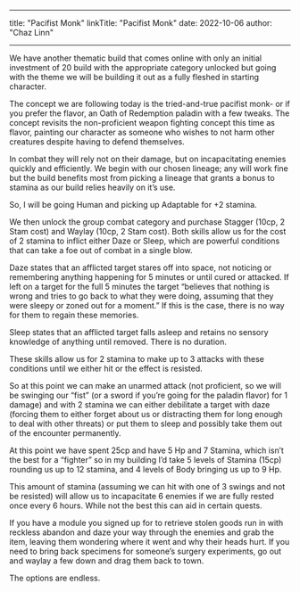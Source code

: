 
---
title: "Pacifist Monk"
linkTitle: "Pacifist Monk"
date: 2022-10-06
author: "Chaz Linn"

---
We have another thematic build that comes online with only an initial investment of 20 build with the appropriate category unlocked but going with the theme we will be building it out as a fully fleshed in starting character.

The concept we are following today is the tried-and-true pacifist monk- or if you prefer the flavor, an Oath of Redemption paladin with a few tweaks. The concept revisits the non-proficient weapon fighting concept this time as flavor, painting our character as someone who wishes to not harm other creatures despite having to defend themselves.

In combat they will rely not on their damage, but on incapacitating enemies quickly and efficiently.
We begin with our chosen lineage; any will work fine but the build benefits most from picking a lineage that grants a bonus to stamina as our build relies heavily on it’s use.

So, I will be going Human and picking up Adaptable for +2 stamina.

We then unlock the group combat category and purchase Stagger (10cp, 2 Stam cost) and Waylay (10cp, 2 Stam cost). Both skills allow us for the cost of 2 stamina to inflict either Daze or Sleep, which are powerful conditions that can take a foe out of combat in a single blow.

Daze states that an afflicted target stares off into space, not noticing or remembering anything happening for 5 minutes or until cured or attacked. If left on a target for the full 5 minutes the target “believes that nothing is wrong and tries to go back to what they were doing, assuming that they were sleepy or zoned out for a moment.” If this is the case, there is no way for them to regain these memories.

Sleep states that an afflicted target falls asleep and retains no sensory knowledge of anything until removed. There is no duration.

These skills allow us for 2 stamina to make up to 3 attacks with these conditions until we either hit or the effect is resisted.

So at this point we can make an unarmed attack (not proficient, so we will be swinging our “fist” (or a sword if you’re going for the paladin flavor) for 1 damage) and with 2 stamina we can either debilitate a target with daze (forcing them to either forget about us or distracting them for long enough to deal with other threats) or put them to sleep and possibly take them out of the encounter permanently.

At this point we have spent 25cp and have 5 Hp and 7 Stamina, which isn’t the best for a “fighter” so in my building I’d take 5 levels of Stamina (15cp) rounding us up to 12 stamina, and 4 levels of Body bringing us up to 9 Hp.

This amount of stamina (assuming we can hit with one of 3 swings and not be resisted) will allow us to incapacitate 6 enemies if we are fully rested once every 6 hours. While not the best this can aid in certain quests.

If you have a module you signed up for to retrieve stolen goods run in with reckless abandon and daze your way through the enemies and grab the item, leaving them wondering where it went and why their heads hurt.
If you need to bring back specimens for someone’s surgery experiments, go out and waylay a few down and drag them back to town.

The options are endless.